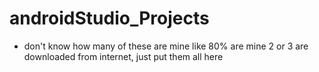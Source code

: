 # androidStudio_Projects
* don't know how many of these are mine like 80% are mine 2 or 3 are downloaded from internet, just put them all here

